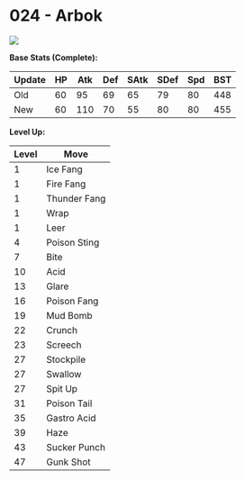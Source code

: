 # 024 - Arbok
![][024]

**Base Stats (Complete):**

Update | HP | Atk | Def | SAtk | SDef | Spd | BST
---    | ---| --- | --- | ---  | ---  | --- | ---
Old    | 60 |  95 |  69 |  65  |  79  |  80  |  448
New    | 60 |  110 |  70 |  55  |  80  |  80  |  455

**Level Up:**

Level | Move
---   | ---
  1   | Ice Fang
  1   | Fire Fang
  1   | Thunder Fang
  1   | Wrap
  1   | Leer
  4   | Poison Sting
  7   | Bite
 10   | Acid
 13   | Glare
 16   | Poison Fang
 19   | Mud Bomb
 22   | Crunch
 23   | Screech
 27   | Stockpile
 27   | Swallow
 27   | Spit Up
 31   | Poison Tail
 35   | Gastro Acid
 39   | Haze
 43   | Sucker Punch
 47   | Gunk Shot



[024]: /img/pokemon/024.png
